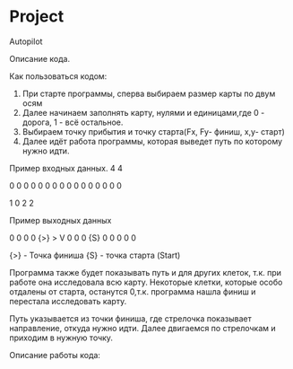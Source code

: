 # Project
Autopilot

Описание кода.

Как пользоваться кодом:
1) При старте программы, сперва
выбираем размер карты по двум осям
2) Далее начинаем заполнять карту,
нулями и единицами,где 0 - дорога,
1 - всё остальное.
3) Выбираем точку прибытия и точку 
старта(Fx, Fy- финиш, x,y- старт)
4) Далее идёт работа программы,
которая выведет путь по которому
нужно идти.

Пример входных данных.
4 4

0 0 0 0
0 0 0 0
0 0 0 0
0 0 0 0

1 0  2 2

Пример выходных данных

 0  0  0  0
{>} >  V  0
 0  0 {S} 0
 0  0  0  0

{>} - Точка финиша
{S} - точка старта (Start)

Программа также будет показывать 
путь и для других клеток, 
т.к. при работе она исследовала 
всю карту. Некоторые клетки,
которые особо отдалены от старта, 
останутся 0,т.к. программа нашла 
финиш и перестала исследовать
карту. 

Путь указывается из точки финиша,
где стрелочка показывает 
направление, откуда нужно идти. 
Далее двигаемся по стрелочкам и 
приходим в нужную точку.

Описание работы кода:


